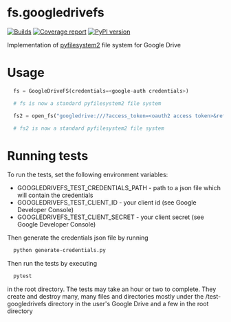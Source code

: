 # fs.googledrivefs

[![Builds](https://travis-ci.org/rkhwaja/fs.googledrivefs.svg?branch=master "CI status")](https://travis-ci.org/rkhwaja/fs.googledrivefs) [![Coverage report](https://coveralls.io/repos/github/rkhwaja/fs.googledrivefs/badge.svg?branch=master "Coverage summary")](https://coveralls.io/github/rkhwaja/fs.googledrivefs?branch=master) [![PyPI version](https://badge.fury.io/py/fs.googledrivefs.svg)](https://badge.fury.io/py/fs.googledrivefs)

Implementation of [pyfilesystem2](https://docs.pyfilesystem.org/) file system for Google Drive

# Usage

```python
  fs = GoogleDriveFS(credentials=<google-auth credentials>)

  # fs is now a standard pyfilesystem2 file system

  fs2 = open_fs("googledrive:///?access_token=<oauth2 access token>&refresh_token=<oauth2 refresh token>&client_id=<oauth2 client id>&client_secret=<oauth2 client secret>")

  # fs2 is now a standard pyfilesystem2 file system
```

# Running tests

To run the tests, set the following environment variables:

- GOOGLEDRIVEFS_TEST_CREDENTIALS_PATH - path to a json file which will contain the credentials
- GOOGLEDRIVEFS_TEST_CLIENT_ID - your client id (see Google Developer Console)
- GOOGLEDRIVEFS_TEST_CLIENT_SECRET - your client secret (see Google Developer Console)

Then generate the credentials json file by running

```bash
  python generate-credentials.py
```

Then run the tests by executing

```bash
  pytest
```

in the root directory. The tests may take an hour or two to complete. They create and destroy many, many files and directories mostly under the /test-googledrivefs directory in the user's Google Drive and a few in the root directory
